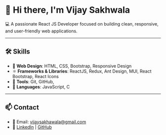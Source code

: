 # 👋 Hi there, I'm Vijay Sakhwala

💻 A passionate React JS Developer focused on building clean, responsive, and user-friendly web applications.

---

## 🛠️ Skills

- 🎨 **Web Design**: HTML, CSS, Bootstrap, Responsive Design  
- ⚛️ **Frameworks & Libraries**: ReactJS, Redux, Ant Design, MUI, React Bootstrap, React Icons  
- 🧰 **Tools**: Git, GitHub,  
- 💬 **Languages**: JavaScript, C

---

## 📫 Contact

- 📧 Email: [vijaysakhawala@gmail.com](mailto:vijaysakhawala@gmail.com)  
- 🔗 [LinkedIn](https://www.linkedin.com/in/vijay-sakhwala-30b476188/) | [GitHub](https://github.com/VijaySakhwala)
